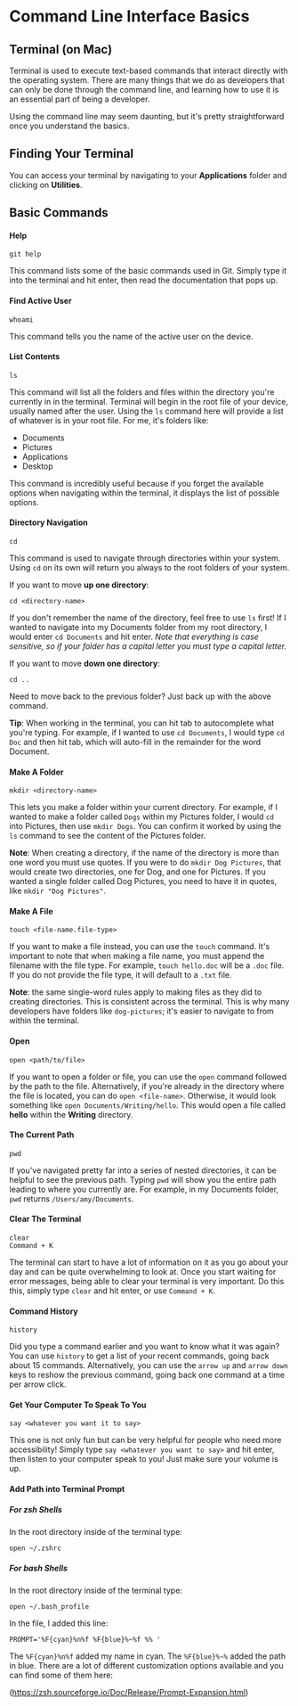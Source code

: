 # Command Line Interface Basics

## Terminal (on Mac)

Terminal is used to execute text-based commands that interact directly with the operating system. There are many things that we do as developers that can only be done through the command line, and learning how to use it is an essential part of being a developer.

Using the command line may seem daunting, but it's pretty straightforward once you understand the basics.

## Finding Your Terminal

You can access your terminal by navigating to your **Applications** folder and clicking on **Utilities**.

## Basic Commands

#### Help

    git help

This command lists some of the basic commands used in Git. Simply type it into the terminal and hit enter, then read the documentation that pops up.

#### Find Active User

    whoami

This command tells you the name of the active user on the device.

#### List Contents

    ls

This command will list all the folders and files within the directory you're currently in in the terminal. Terminal will begin in the root file of your device, usually named after the user. Using the `ls` command here will provide a list of whatever is in your root file. For me, it's folders like:

- Documents
- Pictures
- Applications
- Desktop

This command is incredibly useful because if you forget the available options when navigating within the terminal, it displays the list of possible options.

#### Directory Navigation

    cd

This command is used to navigate through directories within your system. Using `cd` on its own will return you always to the root folders of your system.

If you want to move **up one directory**:

    cd <directory-name>

If you don't remember the name of the directory, feel free to use `ls` first! If I wanted to navigate into my Documents folder from my root directory, I would enter `cd Documents` and hit enter. _Note that everything is case sensitive, so if your folder has a capital letter you must type a capital letter._

If you want to move **down one directory**:

    cd ..

Need to move back to the previous folder? Just back up with the above command.

**Tip**: When working in the terminal, you can hit tab to autocomplete what you're typing. For example, if I wanted to use `cd Documents`, I would type `cd Doc` and then hit tab, which will auto-fill in the remainder for the word Document.

#### Make A Folder

    mkdir <directory-name>

This lets you make a folder within your current directory. For example, if I wanted to make a folder called `Dogs` within my Pictures folder, I would `cd` into Pictures, then use `mkdir Dogs`. You can confirm it worked by using the `ls` command to see the content of the Pictures folder.

**Note**: When creating a directory, if the name of the directory is more than one word you must use quotes. If you were to do `mkdir Dog Pictures`, that would create two directories, one for Dog, and one for Pictures. If you wanted a single folder called Dog Pictures, you  need to have it in quotes, like `mkdir "Dog Pictures"`.

#### Make A File

    touch <file-name.file-type>

If you want to make a file instead, you can use the `touch` command. It's important to note that when making a file name, you must append the filename with the file type. For example, `touch hello.doc` will be a `.doc` file. If you do not provide the file type, it will default to a `.txt` file.

**Note**: the same single-word rules apply to making files as they did to creating directories. This is consistent across the terminal. This is why many developers have folders like `dog-pictures`; it's easier to navigate to from within the terminal.

#### Open

    open <path/to/file>

If you want to open a folder or file, you can use the `open` command followed by the path to the file. Alternatively, if you're already in the directory where the file is located, you can do `open <file-name>`. Otherwise, it would look something like `open Documents/Writing/hello`. This would open a file called **hello** within the **Writing** directory.

#### The Current Path

    pwd

If you've navigated pretty far into a series of nested directories, it can be helpful to see the previous path. Typing `pwd` will show you the entire path leading to where you currently are. For example, in my Documents folder, `pwd` returns `/Users/amy/Documents`.

#### Clear The Terminal

    clear
    Command + K

The terminal can start to have a lot of information on it as you go about your day and can be quite overwhelming to look at. Once you start waiting for error messages, being able to clear your terminal is very important. Do this this, simply type `clear` and hit enter, or use `Command + K`.

#### Command History

    history

Did you type a command earlier and you want to know what it was again? You can use `history` to get a list of your recent commands, going back about 15 commands. Alternatively, you can use the `arrow up` and `arrow down` keys to reshow the previous command, going back one command at a time per arrow click.

#### Get Your Computer To Speak To You

    say <whatever you want it to say>

This one is not only fun but can be very helpful for people who need more accessibility! Simply type `say <whatever you want to say>` and hit enter, then listen to your computer speak to you! Just make sure your volume is up.

#### Add Path into Terminal Prompt

##### For zsh Shells

In the root directory inside of the terminal type:

    open ~/.zshrc

##### For bash Shells

In the root directory inside of the terminal type:

    open ~/.bash_profile

In the file, I added this line:

    PROMPT='%F{cyan}%n%f %F{blue}%~%f %% '

The `%F{cyan}%n%f` added my name in cyan. The `%F{blue}%~%` added the path in blue. There are a lot of different customization options available and you can find some of them here:

(https://zsh.sourceforge.io/Doc/Release/Prompt-Expansion.html)
